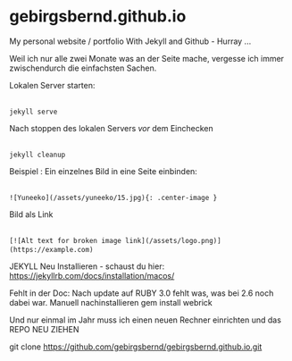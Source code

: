 # gebirgsbernd.github.io
My personal website / portfolio
With Jekyll and Github - Hurray ...

Weil ich nur alle zwei Monate was an der Seite mache, vergesse ich immer zwischendurch die einfachsten Sachen.

Lokalen Server starten:
<pre><code>
jekyll serve
</code></pre>


Nach stoppen des lokalen Servers *vor* dem Einchecken 
<pre><code>
jekyll cleanup 
</code></pre>


Beispiel : Ein einzelnes Bild in eine Seite einbinden:
<pre><code>
![Yuneeko](/assets/yuneeko/15.jpg){: .center-image }
</code></pre>

Bild als Link
<pre><code>
[![Alt text for broken image link](/assets/logo.png)](https://example.com)
</code></pre>


JEKYLL Neu Installieren - schaust du hier:
https://jekyllrb.com/docs/installation/macos/

Fehlt in der Doc:
Nach update auf RUBY 3.0 fehlt was, was bei 2.6 noch dabei war. 
Manuell nachinstallieren  gem install webrick


Und nur einmal im Jahr muss ich einen neuen Rechner einrichten und das REPO NEU ZIEHEN

git clone https://github.com/gebirgsbernd/gebirgsbernd.github.io.git
